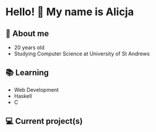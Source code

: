 # Hello! 👋 My name is Alicja

## 💬 About me
- 20 years old
- Studying Computer Science at University of St Andrews

## 📚 Learning
- Web Development
- Haskell
- C

## 💻 Current project(s)
